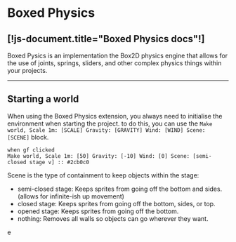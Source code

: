 # Boxed Physics
[!js-document.title="Boxed Physics docs"!]
---

Boxed Pysics is an implementation the Box2D physics engine that allows for the use of joints, springs, sliders, and other complex physics things within your projects.

<!-- > This documentation is new, and I may have over looked something.
> Report any issues issues [here](/reportissue).  -->

---

## Starting a world
When using the Boxed Physics extension, you always need to initialise the environment when starting the project. to do this, you can use the `Make world, Scale 1m: [SCALE] Gravity: [GRAVITY] Wind: [WIND] Scene: [SCENE]` block.

```scratch3
when gf clicked
Make world, Scale 1m: [50] Gravity: [-10] Wind: [0] Scene: [semi-closed stage v] :: #2cb0c0
```

Scene is the type of containment to keep objects within the stage:
- semi-closed stage: Keeps sprites from going off the bottom and sides. <light>(allows for infinite-ish up movement)</light>
- closed stage: Keeps sprites from going off the bottom, sides, or top.
- opened stage: Keeps sprites from going off the bottom.
- nothing: Removes all walls so objects can go wherever they want.

<scratch src="https://yeetyourfiles.lol/download/6d2a0510-fdd6-4101-aa2c-530878786f22"/>

e
